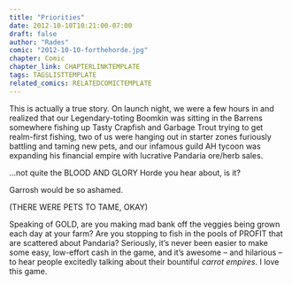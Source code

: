 ```yaml
---
title: "Priorities"
date: 2012-10-10T10:21:00-07:00
draft: false
author: "Rades"
comic: "2012-10-10-forthehorde.jpg"
chapter: Comic
chapter_link: CHAPTERLINKTEMPLATE
tags: TAGSLISTTEMPLATE
related_comics: RELATEDCOMICTEMPLATE
---
```


This is actually a true story. On launch night, we were a few hours in and realized that our Legendary-toting Boomkin was sitting in the Barrens somewhere fishing up Tasty Crapfish and Garbage Trout trying to get realm-first fishing,  two of us were hanging out in starter zones furiously battling and taming new pets, and our infamous guild AH tycoon was expanding his financial empire with lucrative Pandaria ore/herb sales. 


…not quite the BLOOD AND GLORY Horde you hear about, is it? 


Garrosh would be so ashamed.


(THERE WERE PETS TO TAME, OKAY)


Speaking of GOLD, are you making mad bank off the veggies being grown each day at your farm? Are you stopping to fish in the pools of PROFIT that are scattered about Pandaria? Seriously, it’s never been easier to make some easy, low-effort cash in the game, and it’s awesome – and hilarious – to hear people excitedly talking about their bountiful *carrot empires*. I love this game.

